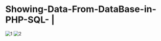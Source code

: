 # Showing-Data-From-DataBase-in-PHP-SQL- | 
![1](https://user-images.githubusercontent.com/78493976/131293495-83fa576f-5ff3-4708-9dec-4cacf0f55a9e.PNG)
![2](https://user-images.githubusercontent.com/78493976/131300370-0cdbd74b-59be-4c03-8c92-1c0f38965fd6.PNG)

